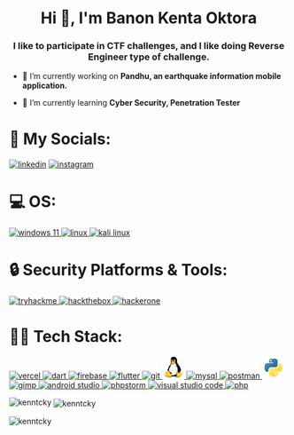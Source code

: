 <h1 align="center">Hi 👋, I'm Banon Kenta Oktora</h1>
<h3 align="center">I like to participate in CTF challenges, and I like doing Reverse Engineer type of challenge.</h3>

- 🔭 I’m currently working on **Pandhu, an earthquake information mobile application.**

- 🌱 I’m currently learning **Cyber Security, Penetration Tester**

# 📲 My Socials:
<p align="left">
<a href="https://www.linkedin.com/in/banon-kenta-oktora-416635310/" target="blank"><img align="center" src="https://img.shields.io/badge/LinkedIn-0077B5?style=for-the-badge&logo=linkedin&logoColor=white" alt="linkedin"/></a>
<a href="https://instagram.com/kenntcky_" target="blank"><img align="center" src="https://img.shields.io/badge/Instagram-E4405F?style=for-the-badge&logo=instagram&logoColor=white" alt="instagram"/></a>
</p>

# 💻 OS:
<p> <a href="https://www.microsoft.com/software-download/windows11" target="_blank" rel="noreferrer"> <img src="https://img.shields.io/badge/Windows_11-0078d4?style=for-the-badge&logo=windows-11&logoColor=white" alt="windows 11"/> </a> <a href="https://www.linux.org/"> <img src="https://img.shields.io/badge/Linux-FCC624?style=for-the-badge&logo=linux&logoColor=black" alt="linux"/> </a><a href="https://www.kali.org/" target="_blank" rel="noreferrer"> <img src="https://img.shields.io/badge/Kali_Linux-557C94?style=for-the-badge&logo=kali-linux&logoColor=white" alt="kali linux"/> </a>  </p>

# 🔒 Security Platforms & Tools:
<p align="left"> <a href="https://tryhackme.com" target="_blank" rel="noreferrer"> <img src="https://img.shields.io/badge/TryHackMe-212C42?style=for-the-badge&logo=TryHackMe&logoColor=white" alt="tryhackme"/> </a> <a href="https://www.hackthebox.com/" target="_blank" rel="noreferrer"> <img src="https://img.shields.io/badge/HackTheBox-111927?style=for-the-badge&logo=Hack%20The%20Box&logoColor=9FEF00" alt="hackthebox"/> </a> <a href="https://www.hackerone.com/" target="_blank" rel="noreferrer"> <img src="https://img.shields.io/badge/Hackerone-494649?style=for-the-badge&logo=hackerone&logoColor=white" alt="hackerone"/> </a> </p>

# 👨‍💻 Tech Stack:
<p align="left"> <a href="https://vercel.com/" target="_blank" rel="noreferrer"> <img src="https://img.shields.io/badge/Vercel-000000?style=for-the-badge&logo=vercel&logoColor=white" alt="vercel"/> </a> <a href="https://dart.dev" target="_blank" rel="noreferrer"> <img src="https://www.vectorlogo.zone/logos/dartlang/dartlang-icon.svg" alt="dart" width="40" height="40"/> </a> <a href="https://firebase.google.com/" target="_blank" rel="noreferrer"> <img src="https://www.vectorlogo.zone/logos/firebase/firebase-icon.svg" alt="firebase" width="40" height="40"/> </a> <a href="https://flutter.dev/" target="_blank" rel="noreferrer"> <img src="https://img.shields.io/badge/Flutter-02569B?style=for-the-badge&logo=flutter&logoColor=white" alt="flutter"/> </a> <a href="https://git-scm.com/" target="_blank" rel="noreferrer"> <img src="https://www.vectorlogo.zone/logos/git-scm/git-scm-icon.svg" alt="git" width="40" height="40"/> </a> <a href="https://www.linux.org/" target="_blank" rel="noreferrer"> <img src="https://raw.githubusercontent.com/devicons/devicon/master/icons/linux/linux-original.svg" alt="linux" width="40" height="40"/> </a> <a href="https://www.mysql.com/" target="_blank" rel="noreferrer"> <img src="	https://img.shields.io/badge/MySQL-005C84?style=for-the-badge&logo=mysql&logoColor=white" alt="mysql"/> </a> <a href="https://postman.com" target="_blank" rel="noreferrer"> <img src="	https://img.shields.io/badge/Postman-FF6C37?style=for-the-badge&logo=Postman&logoColor=white" alt="postman"/> </a> <a href="https://www.python.org" target="_blank" rel="noreferrer"> <img src="https://raw.githubusercontent.com/devicons/devicon/master/icons/python/python-original.svg" alt="python" width="40" height="40"/> </a> <a href="https://www.gimp.org/" target="_blank" rel="noreferrer"> <img src="	https://img.shields.io/badge/gimp-5C5543?style=for-the-badge&logo=gimp&logoColor=white" alt="gimp"/> </a> <a href="https://developer.android.com/studio" target="_blank" rel="noreferrer"> <img src="	https://img.shields.io/badge/Android_Studio-3DDC84?style=for-the-badge&logo=android-studio&logoColor=white" alt="android studio"/> </a> <a href="https://www.jetbrains.com/phpstorm/" target="_blank" rel="noreferrer"> <img src="	http://img.shields.io/badge/-PHPStorm-181717?style=for-the-badge&logo=phpstorm&logoColor=white" alt="phpstorm"/> </a> <a href="https://code.visualstudio.com/" target="_blank" rel="noreferrer"> <img src="https://img.shields.io/badge/Visual_Studio_Code-0078D4?style=for-the-badge&logo=visual%20studio%20code&logoColor=white" alt="visual studio code"/> </a> <a href="https://www.php.net/" target="_blank" rel="noreferrer"> <img src="https://img.shields.io/badge/PHP-777BB4?style=for-the-badge&logo=php&logoColor=white" alt="php"/> </a>  </p>

<p><img align="left" src="https://github-readme-stats.vercel.app/api/top-langs?username=kenntcky&show_icons=true&locale=en&layout=compact" alt="kenntcky" /></p>

<p>&nbsp;<img align="center" src="https://github-readme-stats.vercel.app/api?username=kenntcky&show_icons=true&locale=en" alt="kenntcky" /></p>

<p><img align="center" src="https://github-readme-streak-stats.herokuapp.com/?user=kenntcky&" alt="kenntcky" /></p>
